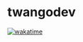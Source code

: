 # twangodev
[![wakatime](https://wakatime.com/badge/user/9991414a-7288-4bc5-b8ae-d141c1e71ad1.svg)](https://wakatime.com/@9991414a-7288-4bc5-b8ae-d141c1e71ad1)
